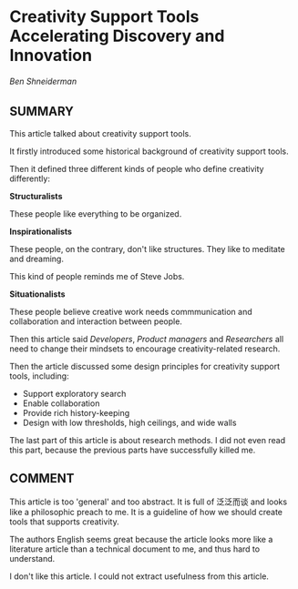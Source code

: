 # Creativity Support Tools Accelerating Discovery and Innovation 
###### Ben Shneiderman

## SUMMARY

This article talked about creativity support tools.

It firstly introduced some historical background of creativity support tools.

Then it defined three different kinds of people who define creativity differently:

**Structuralists**

These people like everything to be organized.

**Inspirationalists**

These people, on the contrary, don't like structures. They like to meditate and dreaming.

This kind of people reminds me of Steve Jobs.

**Situationalists**

These people believe creative work needs commmunication and collaboration and interaction between people.

Then this article said *Developers*, *Product managers* and *Researchers* all need to change their mindsets to encourage creativity-related research.

Then the article discussed some design principles for creativity support tools, including:

* Support exploratory search
* Enable collaboration
* Provide rich history-keeping
* Design with low thresholds, high ceilings, and wide walls

The last part of this article is about research methods. I did not even read this part, because the previous parts have successfully killed me.

## COMMENT

This article is too 'general' and too abstract. It is full of 泛泛而谈 and looks like a philosophic preach to me. It is a guideline of how we should create tools that supports creativity.

The authors English seems great because the article looks more like a literature article than a technical document to me, and thus hard to understand.

I don't like this article. I could not extract usefulness from this article.
